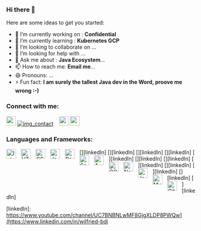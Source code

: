 ### Hi there 👋

Here are some ideas to get you started:

- 🔭 I’m currently working on : **Confidential**
- 🌱 I’m currently learning : **Kubernetes GCP**
- 👯 I’m looking to collaborate on ...
- 🤔 I’m looking for help with ...
- 💬 Ask me about : **Java Ecosystem**...
- 📫 How to reach me: **Email me**...
- 😄 Pronouns: ...
- ⚡ Fun fact: **I am surely the tallest Java dev in the Word, proove me wrong :-)**


### Connect with me:

[<img src="https://cdn.jsdelivr.net/gh/devicons/devicon/icons/twitter/twitter-original.svg" width="25"/>](https://twitter.com/willArakaza#gh-light-mode-only)
[![img_contact](./img/twitter-dark.svg)](https://twitter.com/willArakaza#gh-dark-mode-only)
&nbsp;&nbsp;
[<img src="https://cdn.jsdelivr.net/gh/devicons/devicon/icons/linkedin/linkedin-plain.svg" width="25"/>](https://www.linkedin.com/in/wilfried-bdi/#gh-dark-mode-only)
[<img src="https://cdn.jsdelivr.net/gh/devicons/devicon/icons/linkedin/linkedin-original.svg" width="25"/>](https://www.linkedin.com/in/wilfried-bdi/#gh-light-mode-only)


### Languages and Frameworks:

[<img align="left" alt="IntelliJ IDEA" width="26px" style="padding-right:10px;" src="https://cdn.jsdelivr.net/gh/devicons/devicon/icons/intellij/intellij-plain.svg" />][linkedIn]
[<img align="left" alt="HTML5" width="26px" src="https://cdn.jsdelivr.net/gh/devicons/devicon/icons/html5/html5-original.svg" style="padding-right:10px;" />][linkedIn]
[<img align="left" alt="CSS3" width="26px" src="https://cdn.jsdelivr.net/gh/devicons/devicon/icons/css3/css3-original.svg" style="padding-right:10px;" />][linkedIn]
[<img align="left" alt="JavaScript" width="26px" src="https://cdn.jsdelivr.net/gh/devicons/devicon/icons/javascript/javascript-original.svg" style="padding-right:10px;" />][linkedIn]
[<img align="left" alt="React" width="26px" src="https://cdn.jsdelivr.net/gh/devicons/devicon/icons/react/react-original.svg" style="padding-right:10px;" />][linkedIn]
[<img align="left" alt="SpringBoot" width="26px" src="https://cdn.jsdelivr.net/gh/devicons/devicon/icons/spring/spring-original.svg" style="padding-right:10px;" />][linkedIn]
[<img align="left" alt="AWS" width="26px" src="https://cdn.jsdelivr.net/gh/devicons/devicon/icons/amazonwebservices/amazonwebservices-original.svg" style="padding-right:10px;" />][linkedIn]
[<img align="left" alt="GCP" width="26px" src="https://cdn.jsdelivr.net/gh/devicons/devicon/icons/googlecloud/googlecloud-original.svg" style="padding-right:10px;" />][linkedIn]
[<img align="left" alt="Node.js" width="26px" src="https://cdn.jsdelivr.net/gh/devicons/devicon/icons/apachekafka/apachekafka-original.svg" style="padding-right:10px;" />][linkedIn]
[<img align="left" alt="Java" width="26px" src="https://cdn.jsdelivr.net/gh/devicons/devicon/icons/java/java-original.svg" style="padding-right:10px;" />][linkedIn]
[<img align="left" alt="MySQL" width="26px" src="https://cdn.jsdelivr.net/gh/devicons/devicon/icons/mysql/mysql-original.svg" style="padding-right:10px;" />][linkedIn]
[<img align="left" alt="Git" width="26px" src="https://cdn.jsdelivr.net/gh/devicons/devicon/icons/git/git-original.svg" style="padding-right:10px;" />][linkedIn]

[linkedIn]: https://www.youtube.com/channel/UC7BNBNLwMF8GjgXLDP8PWQw](https://www.linkedin.com/in/wilfried-bdi
